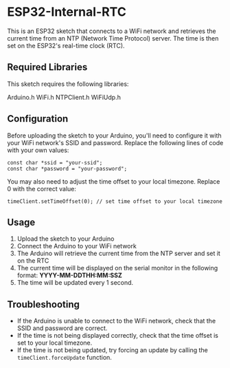 # ESP32-Internal-RTC
This is an ESP32 sketch that connects to a WiFi network and retrieves the current time from an NTP (Network Time Protocol) server. The time is then set on the ESP32's real-time clock (RTC).

## Required Libraries
This sketch requires the following libraries:

Arduino.h
WiFi.h
NTPClient.h
WiFiUdp.h

## Configuration
Before uploading the sketch to your Arduino, you'll need to configure it with your WiFi network's SSID and password. Replace the following lines of code with your own values:

```
const char *ssid = "your-ssid";
const char *password = "your-password";
```

You may also need to adjust the time offset to your local timezone. Replace 0 with the correct value:

```
timeClient.setTimeOffset(0); // set time offset to your local timezone
```
## Usage

1. Upload the sketch to your Arduino
2. Connect the Arduino to your WiFi network
3. The Arduino will retrieve the current time from the NTP server and set it on the RTC
4. The current time will be displayed on the serial monitor in the following format: **YYYY-MM-DDTHH:MM:SSZ**
5. The time will be updated every 1 second.

## Troubleshooting
- If the Arduino is unable to connect to the WiFi network, check that the SSID and password are correct.
- If the time is not being displayed correctly, check that the time offset is set to your local timezone.
- If the time is not being updated, try forcing an update by calling the ```timeClient.forceUpdate``` function.
